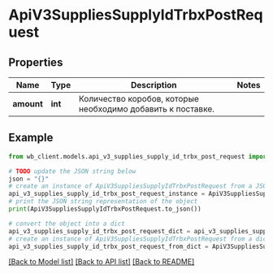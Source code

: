 # ApiV3SuppliesSupplyIdTrbxPostRequest


## Properties

Name | Type | Description | Notes
------------ | ------------- | ------------- | -------------
**amount** | **int** | Количество коробов, которые необходимо добавить к поставке. | 

## Example

```python
from wb_client.models.api_v3_supplies_supply_id_trbx_post_request import ApiV3SuppliesSupplyIdTrbxPostRequest

# TODO update the JSON string below
json = "{}"
# create an instance of ApiV3SuppliesSupplyIdTrbxPostRequest from a JSON string
api_v3_supplies_supply_id_trbx_post_request_instance = ApiV3SuppliesSupplyIdTrbxPostRequest.from_json(json)
# print the JSON string representation of the object
print(ApiV3SuppliesSupplyIdTrbxPostRequest.to_json())

# convert the object into a dict
api_v3_supplies_supply_id_trbx_post_request_dict = api_v3_supplies_supply_id_trbx_post_request_instance.to_dict()
# create an instance of ApiV3SuppliesSupplyIdTrbxPostRequest from a dict
api_v3_supplies_supply_id_trbx_post_request_from_dict = ApiV3SuppliesSupplyIdTrbxPostRequest.from_dict(api_v3_supplies_supply_id_trbx_post_request_dict)
```
[[Back to Model list]](../README.md#documentation-for-models) [[Back to API list]](../README.md#documentation-for-api-endpoints) [[Back to README]](../README.md)


